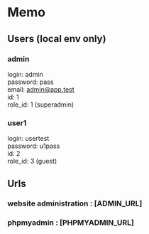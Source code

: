 # Memo

## Users (local env only)

### admin

login: admin  
password: pass    
email: admin@app.test  
id: 1  
role_id: 1 (superadmin)

### user1

login: usertest    
password: u1pass  
id: 2  
role_id: 3 (guest)

## Urls

### website administration : [ADMIN_URL]

### phpmyadmin : [PHPMYADMIN_URL]